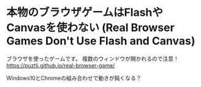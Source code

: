 # 本物のブラウザゲームはFlashやCanvasを使わない (Real Browser Games Don't Use Flash and Canvas)
ブラウザを使ったゲームです。
複数のウィンドウが開かれるので注意！
https://puztli.github.io/real-browser-game/

Windows10とChromeの組み合わせで動きが鈍くなる？
